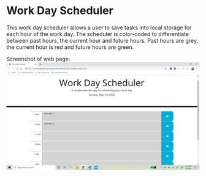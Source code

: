 # Work Day Scheduler

This work day scheduler allows a user to save tasks into local storage for each hour of the work day.
The scheduler is color-coded to differentiate between past hours, the current hour and future hours.
Past hours are grey, the current hour is red and future hours are green.

Screenshot of web page:
![Screenshot](Assets/Screenshot.png)